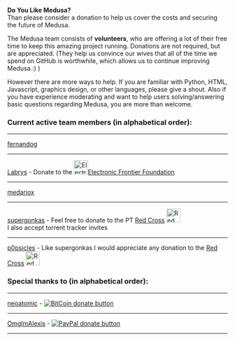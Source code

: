 **Do You Like Medusa?**  
Than please consider a donation to help us cover the costs and securing the future of Medusa.  

The Medusa team consists of **volunteers**, who are offering a lot of their free time to keep this amazing project running. Donations are not required, but are appreciated. (They help us convince our wives that all of the time we spend on GitHub is worthwhile, which allows us to continue improving Medusa.:) )

However there are more ways to help. If you are familiar with Python, HTML, Javascript, graphics design, or other languages, please give a shout. Also if you have experience moderating and want to help users solving/answering basic questions regarding Medusa, you are more than welcome. 
 
### Current active team members (in alphabetical order):
***
[fernandog](https://github.com/fernandog)
***
[Labrys](https://github.com/labrys) - Donate to the [<img src="https://www.eff.org/files/2014/01/24/eff-logo-plain-72.jpg" width="32" alt="Electronic Frontier Foundation">Electronic Frontier Foundation](https://supporters.eff.org/donate)
***
[medariox](https://github.com/medariox)
***
[supergonkas](https://github.com/duramato) - Feel free to donate to the PT [Red Cross](http://www.cruzvermelha.pt/donativos.html) [<img src="http://www.cruzvermelha.pt/favicon.ico" width="32" alt="Red Cross">](http://www.cruzvermelha.pt/donativos.html)    
I also accept torrent tracker invites
***
[p0psicles](https://github.com/p0psicles) - Like supergonkas I would appreciate any donation to the [Red Cross](http://www.redcross.org/donations/ways-to-donate) [<img src="http://www.redcross.org/favicon.ico" width="32" alt="Red Cross">](http://www.redcross.org/donations/ways-to-donate) 
### Special thanks to (in alphabetical order):
***
[neoatomic](https://github.com/neoatomic) - [![BitCoin donate button](https://github-cloud.s3.amazonaws.com/assets%2F390379%2F10957762%2F313cd946-831c-11e5-91e0-a69ba6fae6dd.png)](https://greenaddress.it/pay/GAua8uEhuZvvTFy1Bdwwon9wpUPB8 "Donate using Bitcoin")  
***
[OmgImAlexis](https://github.com/OmgImAlexis) -  [![PayPal donate button](https://github-cloud.s3.amazonaws.com/assets%2F390379%2F10957731%2Fdf1228ce-831b-11e5-9f1b-d5ee712d392d.png)](https://www.paypal.com/cgi-bin/webscr?cmd=_s-xclick&hosted_button_id=MXNTEL7HLGFQA)  
***
